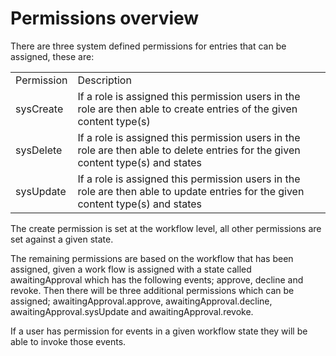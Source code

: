 # Permissions overview

There are three system defined permissions for entries that can be assigned, these are:

|            |                                                                                                                                  |
|------------|----------------------------------------------------------------------------------------------------------------------------------|
| Permission | Description                                                                                                                      |
| sysCreate  | If a role is assigned this permission users in the role are then able to create entries of the given content type(s)             |
| sysDelete  | If a role is assigned this permission users in the role are then able to delete entries for the given content type(s) and states |
| sysUpdate  | If a role is assigned this permission users in the role are then able to update entries for the given content type(s) and states |

The create permission is set at the workflow level, all other permissions are set against a given state.

The remaining permissions are based on the workflow that has been assigned, given a work flow is assigned with a state called awaitingApproval which has the following events; approve, decline and revoke. Then there will be three additional permissions which can be assigned; awaitingApproval.approve, awaitingApproval.decline, awaitingApproval.sysUpdate and awaitingApproval.revoke. 

If a user has permission for events in a given workflow state they will be able to invoke those events.

